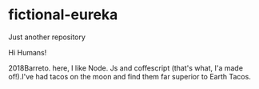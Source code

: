 # fictional-eureka
Just another repository



Hi Humans!

2018Barreto. here, I like Node. Js and coffescript (that's what, I'a made of!).I've had tacos on the moon and find them far superior to Earth Tacos.
